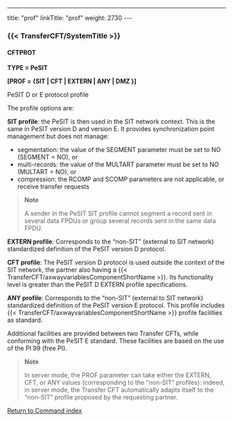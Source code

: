 ---
title: "prof"
linkTitle: "prof"
weight: 2730
---<span id="prof"></span>

### {{< TransferCFT/SystemTitle  >}}

#### CFTPROT

****TYPE = PeSIT****

****[PROF = {SIT &#124; CFT &#124; EXTERN &#124; ANY &#124; DMZ }]****

PeSIT
D or E protocol profile

The profile options are:

****SIT profile****: the
PeSIT is then used in the SIT network context. This is the same in PeSIT version D and version E. It provides synchronization point management but does
not manage:

- segmentation:
    the value of the SEGMENT parameter must be set to NO (SEGMENT = NO), or
- multi-records:
    the value of the MULTART parameter must be set to NO (MULTART = NO), or
- compression:
    the RCOMP and SCOMP parameters are not applicable, or receive
    transfer requests

> **Note**
>
> A sender
> in the PeSIT SIT profile cannot segment a record sent in several data
> FPDUs or group several records sent in the same data FPDU.

****EXTERN profile****:
Corresponds to the “non-SIT” (external to SIT network) standardized definition
of the PeSIT version D protocol.

****CFT profile****: The
PeSIT version D protocol is used outside the context of the SIT network,
the partner also having a {{< TransferCFT/axwayvariablesComponentShortName  >}}. Its functionality level is greater than the PeSIT
D EXTERN profile specifications.

****ANY profile****: Corresponds
to the “non-SIT” (external to SIT network) standardized definition of
the PeSIT version E protocol. This profile includes {{< TransferCFT/axwayvariablesComponentShortName  >}} profile facilities
as standard.

Additional facilities are provided between two Transfer
CFTs, while conforming with the PeSIT E standard.
These facilities are based on the use of the PI 99 (free PI).

> **Note**
>
> In server mode, the PROF parameter
> can take either the EXTERN, CFT, or ANY values (corresponding to the “non-SIT”
> profiles): indeed, in server mode, the Transfer CFT automatically
> adapts itself to the “non-SIT” profile proposed by the requesting partner.

[Return to Command index](../../)
